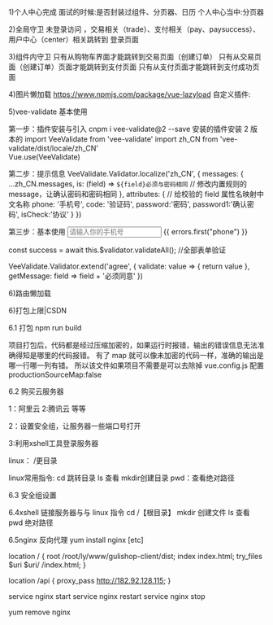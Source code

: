 1)个人中心完成
面试的时候:是否封装过组件、分页器、日历
个人中心当中:分页器

2)全局守卫
未登录访问 ，交易相关（trade）、支付相关（pay、paysuccess）、用户中心（center）相关跳转到 登录页面

3)组件内守卫
只有从购物车界面才能跳转到交易页面（创建订单）
只有从交易页面（创建订单）页面才能跳转到支付页面
只有从支付页面才能跳转到支付成功页面

4)图片懒加载
https://www.npmjs.com/package/vue-lazyload
自定义插件:

5)vee-validate 基本使用


第一步：插件安装与引入
cnpm i vee-validate@2 --save 安装的插件安装 2 版本的
import VeeValidate from 'vee-validate'
import zh_CN from 'vee-validate/dist/locale/zh_CN'  
Vue.use(VeeValidate)




第二步：提示信息
VeeValidate.Validator.localize('zh_CN', {
messages: {
...zh_CN.messages,
is: (field) => `${field}必须与密码相同` // 修改内置规则的 message，让确认密码和密码相同
},
attributes: { // 给校验的 field 属性名映射中文名称
phone: '手机号',
code: '验证码',
password:'密码',
password1:'确认密码',
isCheck:'协议'
}
})

第三步：基本使用
<input
          placeholder="请输入你的手机号"
          v-model="phone"
          name="phone"
          v-validate="{ required: true, regex: /^1\d{10}$/ }"
          :class="{ invalid: errors.has('phone') }"
        />
<span class="error-msg">{{ errors.first("phone") }}</span>

const success = await this.\$validator.validateAll(); //全部表单验证

VeeValidate.Validator.extend('agree', {
validate: value => {
return value
},
getMessage: field => field + '必须同意'
})




6)路由懒加载


6)打包上限|CSDN

6.1 打包 npm run build

项目打包后，代码都是经过压缩加密的，如果运行时报错，输出的错误信息无法准确得知是哪里的代码报错。
有了 map 就可以像未加密的代码一样，准确的输出是哪一行哪一列有错。
所以该文件如果项目不需要是可以去除掉
vue.config.js 配置
productionSourceMap:false


6.2 购买云服务器

1：阿里云  2:腾讯云 等等

2：设置安全组，让服务器一些端口号打开

3:利用xshell工具登录服务器

linux： /更目录     

linux常用指令: cd 跳转目录   ls 查看     mkdir创建目录  pwd：查看绝对路径

                    

























6.3 安全组设置

6.4xshell 链接服务器与与 linux 指令
cd /【根目录】 mkdir 创建文件 ls 查看 pwd 绝对路径

6.5nginx 反向代理
yum install nginx [etc]


location / {
                	root    /root/ly/www/gulishop-client/dist;
                	index  index.html;
                	try_files $uri $uri/ /index.html;
}


location /api {
                 	proxy_pass http://182.92.128.115;
        	}
	

service nginx start
service nginx restart
service nginx stop


yum remove nginx 